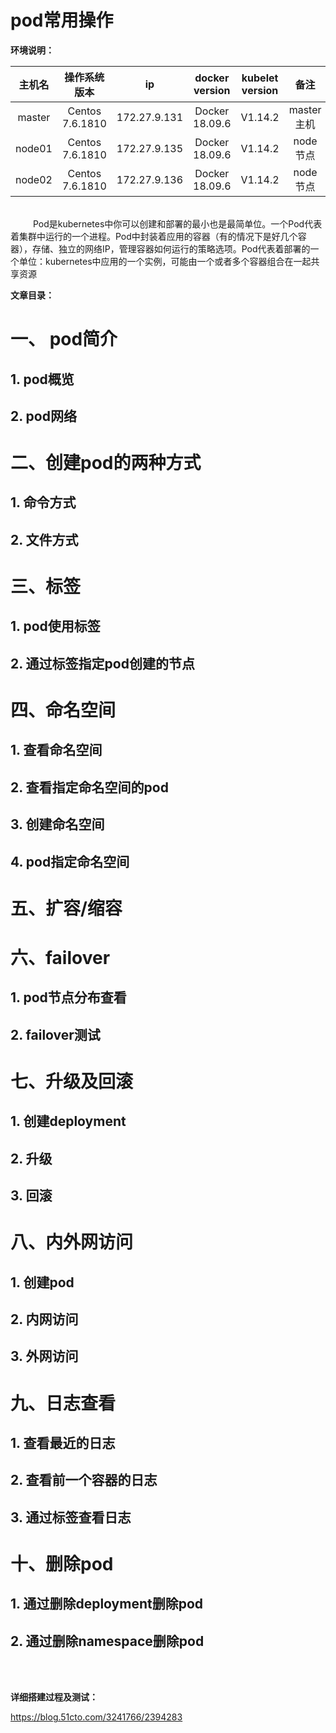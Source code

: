 # pod常用操作
**环境说明：**

 
| 主机名 | 操作系统版本 | ip | docker version | kubelet version | 备注 |
| :------: | :------:  | :------: | :------: | :------: | :------: |
| master | Centos 7.6.1810 | 172.27.9.131 |Docker 18.09.6 | V1.14.2 | master主机 |
| node01 | Centos 7.6.1810 | 172.27.9.135 |Docker 18.09.6 | V1.14.2 | node节点 |
| node02 | Centos 7.6.1810 | 172.27.9.136 |Docker 18.09.6 | V1.14.2 | node节点 |


<br>
 &emsp;  &emsp; Pod是kubernetes中你可以创建和部署的最小也是最简单位。一个Pod代表着集群中运行的一个进程。Pod中封装着应用的容器（有的情况下是好几个容器），存储、独立的网络IP，管理容器如何运行的策略选项。Pod代表着部署的一个单位：kubernetes中应用的一个实例，可能由一个或者多个容器组合在一起共享资源

**文章目录：**
# 一、 pod简介
## 1. pod概览
## 2. pod网络
# 二、创建pod的两种方式
## 1. 命令方式
## 2. 文件方式
# 三、标签
## 1. pod使用标签
## 2. 通过标签指定pod创建的节点
# 四、命名空间
## 1. 查看命名空间
## 2. 查看指定命名空间的pod
## 3. 创建命名空间
## 4. pod指定命名空间 
# 五、扩容/缩容
# 六、failover
## 1. pod节点分布查看
## 2. failover测试
# 七、升级及回滚
## 1. 创建deployment
## 2. 升级
## 3. 回滚
# 八、内外网访问
## 1. 创建pod
## 2. 内网访问
## 3. 外网访问
# 九、日志查看
## 1. 查看最近的日志
## 2. 查看前一个容器的日志
## 3. 通过标签查看日志
# 十、删除pod
## 1. 通过删除deployment删除pod
## 2. 通过删除namespace删除pod

<br>
<br>

**详细搭建过程及测试：**


https://blog.51cto.com/3241766/2394283
